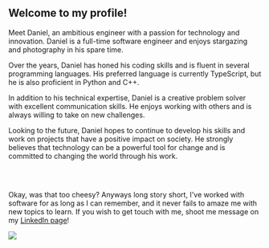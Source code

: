 <h2>Welcome to my profile!</h2>
Meet Daniel, an ambitious engineer with a passion for technology and innovation. Daniel is a full-time software engineer and enjoys stargazing and photography in his spare time. 

Over the years, Daniel has honed his coding skills and is fluent in several programming languages. His preferred language is currently TypeScript, but he is also proficient in Python and C++.

In addition to his technical expertise, Daniel is a creative problem solver with excellent communication skills.
He enjoys working with others and is always willing to take on new challenges.

Looking to the future, Daniel hopes to continue to develop his skills and work on projects that have a positive impact on society.
He strongly believes that technology can be a powerful tool for change and is committed to changing the world through his work.
<h2></h2>
<br/>

Okay, was that too cheesy?
Anyways long story short, I've worked with software for as long as I can remember, and it never fails to amaze me with new topics to learn.
If you wish to get touch with me, shoot me message on my [LinkedIn page](https://www.linkedin.com/in/danielhougaard/)!

![](https://komarev.com/ghpvc/?username=danielhougaard&color=green)
